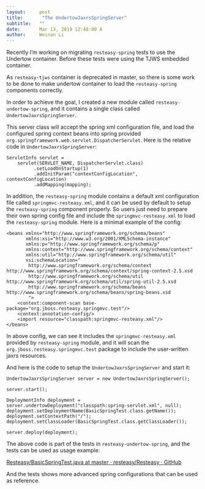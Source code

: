 ```yaml
---
layout:     post
title:       "The UndertowJaxrsSpringServer"
subtitle:   ""
date:       Mar 13, 2019 12:48:00 A
author:     Weinan Li
---
```


Recently I’m working on migrating `resteasy-spring` tests to use the Undertow container. Before these tests were using the TJWS embedded container. 

As `resteasy-tjws` container is deprecated in master, so there is some work to be done to make undertow container to load the `resteasy-spring` components correctly.

In order to achieve the goal, I created a new module called `resteasy-undertow-spring`, and it contains a single class called `UndertowJaxrsSpringServer`.

This server class will accept the spring xml configuration file, and load the configured spring context beans into spring provided `org.springframework.web.servlet.DispatcherServlet`. Here is the relative code in `UndertowJaxrsSpringServer`: 

```
ServletInfo servlet =
    servlet(SERVLET_NAME, DispatcherServlet.class)
          .setLoadOnStartup(1)
          .addInitParam("contextConfigLocation", contextConfigLocation)
          .addMapping(mapping);
```

In addition, the `resteasy-spring` module contains a default xml configuration file called `springmvc-resteasy.xml`, and it can be used by default to setup the `resteasy-spring` component properly.
So users just need to prepare their own spring config file and include the `springmvc-resteasy.xml` to load the `resteasy-spring` module. Here is a minimal example of the config:
```
<beans xmlns="http://www.springframework.org/schema/beans"
       xmlns:xsi="http://www.w3.org/2001/XMLSchema-instance"
       xmlns:p="http://www.springframework.org/schema/p"
       xmlns:context="http://www.springframework.org/schema/context"
       xmlns:util="http://www.springframework.org/schema/util"
       xsi:schemaLocation="
        http://www.springframework.org/schema/context http://www.springframework.org/schema/context/spring-context-2.5.xsd
        http://www.springframework.org/schema/util http://www.springframework.org/schema/util/spring-util-2.5.xsd
        http://www.springframework.org/schema/beans http://www.springframework.org/schema/beans/spring-beans.xsd
        ">
    <context:component-scan base-package="org.jboss.resteasy.springmvc.test"/>
    <context:annotation-config/>
    <import resource="classpath:springmvc-resteasy.xml"/>
</beans>
```
In above config, we can see it includes the `springmvc-resteasy.xml` provided by `resteasy-spring` module, and it will scan the `org.jboss.resteasy.springmvc.test` package to include the user-written jaxrs resources.

And here is the code to setup the `UndertowJaxrsSpringServer` and start it: 
```
UndertowJaxrsSpringServer server = new UndertowJaxrsSpringServer();

server.start();

DeploymentInfo deployment = server.undertowDeployment("classpath:spring-servlet.xml", null);
deployment.setDeploymentName(BasicSpringTest.class.getName());
deployment.setContextPath("/");
deployment.setClassLoader(BasicSpringTest.class.getClassLoader());

server.deploy(deployment);
```
The above code is part of the tests in `resteasy-undertow-spring`, and the tests can be used as usage example:


[Resteasy/BasicSpringTest.java at master · resteasy/Resteasy · GitHub](https://github.com/resteasy/Resteasy/blob/master/server-adapters/resteasy-undertow-spring/src/test/java/org/jboss/resteasy/springmvc/test/client/BasicSpringTest.java)


And the tests shows more advanced spring configurations that can be used as reference.




                    




                    

                    


                
